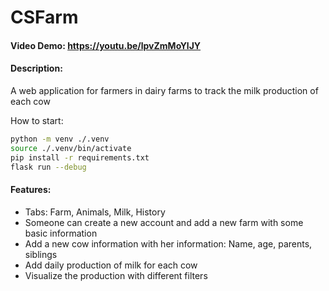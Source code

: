 # CSFarm
#### Video Demo: https://youtu.be/lpvZmMoYlJY

#### Description:

A web application for farmers in dairy farms to track the milk production of each cow

How to start:
```sh
python -m venv ./.venv
source ./.venv/bin/activate
pip install -r requirements.txt
flask run --debug
```

#### Features:

- Tabs: Farm, Animals, Milk, History
- Someone can create a new account and add a new farm with some basic information
- Add a new cow information with her information: Name, age, parents, siblings
- Add daily production of milk for each cow
- Visualize the production with different filters

